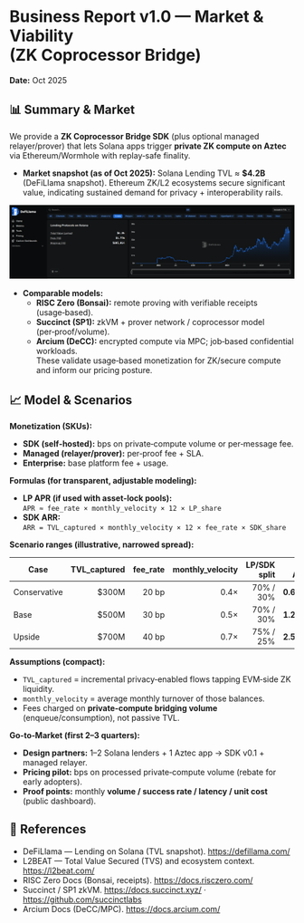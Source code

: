 # Business Report v1.0 — Market & Viability <br> (ZK Coprocessor Bridge)

**Date:** Oct 2025

## 📊 Summary & Market
We provide a **ZK Coprocessor Bridge SDK** (plus optional managed relayer/prover) that lets Solana apps trigger **private ZK compute on Aztec** via Ethereum/Wormhole with replay‑safe finality.

- **Market snapshot (as of Oct 2025):** Solana Lending TVL ≈ **$4.2B** (DeFiLlama snapshot). Ethereum ZK/L2 ecosystems secure significant value, indicating sustained demand for privacy + interoperability rails.

<div align="center">
  <img src="img/solana-lending-tvl.png" width="1000" alt="Solana Lending TVL">
</div>

- **Comparable models:**  
  - **RISC Zero (Bonsai):** remote proving with verifiable receipts (usage‑based).  
  - **Succinct (SP1):** zkVM + prover network / coprocessor model (per‑proof/volume).  
  - **Arcium (DeCC):** encrypted compute via MPC; job‑based confidential workloads.  
These validate usage‑based monetization for ZK/secure compute and inform our pricing posture.

## 📈 Model & Scenarios
**Monetization (SKUs):**
- **SDK (self‑hosted):** bps on private‑compute volume or per‑message fee.
- **Managed (relayer/prover):** per‑proof fee + SLA.
- **Enterprise:** base platform fee + usage.

**Formulas (for transparent, adjustable modeling):**
- **LP APR (if used with asset‑lock pools):**  
  `APR ≈ fee_rate × monthly_velocity × 12 × LP_share`
- **SDK ARR:**  
  `ARR = TVL_captured × monthly_velocity × 12 × fee_rate × SDK_share`

**Scenario ranges (illustrative, narrowed spread):**

<div align="center" markdown="1">

| Case         | TVL_captured | fee_rate | monthly_velocity | LP/SDK split | **LP APR** | **SDK ARR** |
|--------------|-------------:|---------:|-----------------:|-------------:|-----------:|------------:|
| Conservative | $300M        | 20 bp    | 0.4×             | 70% / 30%    | **0.67%**  | **$0.86M**  |
| Base         | $500M        | 30 bp    | 0.5×             | 70% / 30%    | **1.26%**  | **$2.70M**  |
| Upside       | $700M        | 40 bp    | 0.7×             | 75% / 25%    | **2.52%**  | **$5.88M**  |

</div>

**Assumptions (compact):**
- `TVL_captured` = incremental privacy‑enabled flows tapping EVM‑side ZK liquidity.
- `monthly_velocity` = average monthly turnover of those balances.
- Fees charged on **private‑compute bridging volume** (enqueue/consumption), not passive TVL.

**Go‑to‑Market (first 2–3 quarters):**
- **Design partners:** 1–2 Solana lenders + 1 Aztec app → SDK v0.1 + managed relayer.
- **Pricing pilot:** bps on processed private‑compute volume (rebate for early adopters).
- **Proof points:** monthly **volume / success rate / latency / unit cost** (public dashboard).

## 🔗 References
- DeFiLlama — Lending on Solana (TVL snapshot). <https://defillama.com/>  
- L2BEAT — Total Value Secured (TVS) and ecosystem context. <https://l2beat.com/>  
- RISC Zero Docs (Bonsai, receipts). <https://docs.risczero.com/>  
- Succinct / SP1 zkVM. <https://docs.succinct.xyz/> · <https://github.com/succinctlabs>  
- Arcium Docs (DeCC/MPC). <https://docs.arcium.com/>

<div><style> .inner { max-width: 800px !important; }</style></div>
